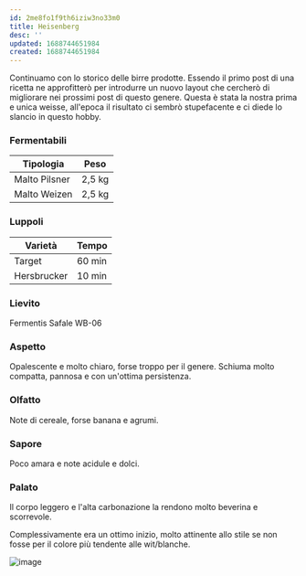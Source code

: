 ```yaml
---
id: 2me8fo1f9th6iziw3no33m0
title: Heisenberg
desc: ''
updated: 1688744651984
created: 1688744651984
---
```

Continuamo con lo storico delle birre prodotte. Essendo il primo post di una ricetta ne approfitterò per introdurre un nuovo layout che cercherò di migliorare nei prossimi post di questo genere. Questa è stata la nostra prima e unica weisse, all'epoca il risultato ci sembrò stupefacente e ci diede lo slancio in questo hobby.

### Fermentabili
| Tipologia     | Peso   |
|---------------|--------|
| Malto Pilsner | 2,5 kg |
| Malto Weizen  | 2,5 kg |

### Luppoli
| Varietà     | Tempo  |
|-------------|--------|
| Target      | 60 min |
| Hersbrucker | 10 min |

### Lievito
Fermentis Safale WB-06 

### Aspetto
Opalescente e molto chiaro, forse troppo per il genere. Schiuma molto compatta, pannosa e con un'ottima persistenza.

### Olfatto
Note di cereale, forse banana e agrumi.

### Sapore
Poco amara e note acidule e dolci. 

### Palato
Il corpo leggero e l'alta carbonazione la rendono molto beverina e scorrevole.

Complessivamente era un ottimo inizio, molto attinente allo stile se non fosse per il colore più tendente alle wit/blanche.

![image](./assets/images/heisenberg.jpg)


